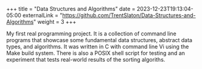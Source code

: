 +++
title = "Data Structures and Algorithms"
date = 2023-12-23T19:13:04-05:00
externalLink = "https://github.com/TrentSlaton/Data-Structures-and-Algorithms"
weight = 3
+++

My first real programming project. It is a collection of command line programs that showcase some fundamental data structures, abstract data types, and algorithms. It was written in C with command line Vi using the Make build system. There is also a POSIX shell script for testing and an experiment that tests real-world results of the sorting algoriths.

